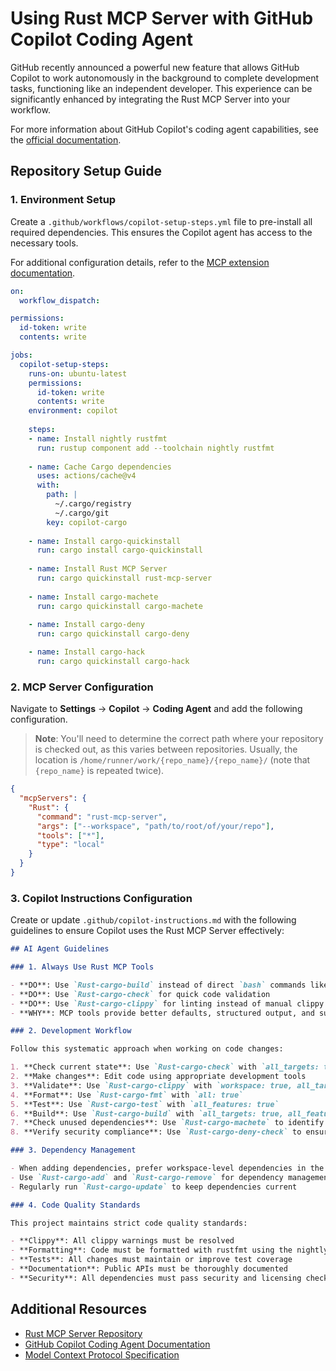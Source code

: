 # Using Rust MCP Server with GitHub Copilot Coding Agent

GitHub recently announced a powerful new feature that allows GitHub Copilot to work autonomously in the background to complete development tasks, functioning like an independent developer. This experience can be significantly enhanced by integrating the Rust MCP Server into your workflow.

For more information about GitHub Copilot's coding agent capabilities, see the [official documentation](https://docs.github.com/en/enterprise-cloud@latest/copilot/concepts/about-assigning-tasks-to-copilot).

## Repository Setup Guide

### 1. Environment Setup

Create a `.github/workflows/copilot-setup-steps.yml` file to pre-install all required dependencies. This ensures the Copilot agent has access to the necessary tools.

For additional configuration details, refer to the [MCP extension documentation](https://docs.github.com/en/enterprise-cloud@latest/copilot/how-tos/agents/copilot-coding-agent/extending-copilot-coding-agent-with-mcp#example-azure).

```yaml
on:
  workflow_dispatch:

permissions:
  id-token: write
  contents: write

jobs:
  copilot-setup-steps:
    runs-on: ubuntu-latest
    permissions:
      id-token: write
      contents: write
    environment: copilot
    
    steps:
    - name: Install nightly rustfmt
      run: rustup component add --toolchain nightly rustfmt
      
    - name: Cache Cargo dependencies
      uses: actions/cache@v4
      with:
        path: |
          ~/.cargo/registry
          ~/.cargo/git
        key: copilot-cargo
          
    - name: Install cargo-quickinstall
      run: cargo install cargo-quickinstall    
    
    - name: Install Rust MCP Server
      run: cargo quickinstall rust-mcp-server
      
    - name: Install cargo-machete
      run: cargo quickinstall cargo-machete
      
    - name: Install cargo-deny
      run: cargo quickinstall cargo-deny

    - name: Install cargo-hack
      run: cargo quickinstall cargo-hack

```

### 2. MCP Server Configuration

Navigate to **Settings** → **Copilot** → **Coding Agent** and add the following configuration. 
> **Note**: You'll need to determine the correct path where your repository is checked out, as this varies between repositories. Usually, the location is `/home/runner/work/{repo_name}/{repo_name}/` (note that `{repo_name}` is repeated twice).

```json
{
  "mcpServers": {
    "Rust": {
      "command": "rust-mcp-server",
      "args": ["--workspace", "path/to/root/of/your/repo"],
      "tools": ["*"],
      "type": "local"
    }
  }
}
```

### 3. Copilot Instructions Configuration

Create or update `.github/copilot-instructions.md` with the following guidelines to ensure Copilot uses the Rust MCP Server effectively:

```markdown
## AI Agent Guidelines

### 1. Always Use Rust MCP Tools

- **DO**: Use `Rust-cargo-build` instead of direct `bash` commands like `cargo build`
- **DO**: Use `Rust-cargo-check` for quick code validation
- **DO**: Use `Rust-cargo-clippy` for linting instead of manual clippy commands
- **WHY**: MCP tools provide better defaults, structured output, and superior error handling

### 2. Development Workflow

Follow this systematic approach when working on code changes:

1. **Check current state**: Use `Rust-cargo-check` with `all_targets: true, all_features: true`
2. **Make changes**: Edit code using appropriate development tools
3. **Validate**: Use `Rust-cargo-clippy` with `workspace: true, all_targets: true`
4. **Format**: Use `Rust-cargo-fmt` with `all: true`
5. **Test**: Use `Rust-cargo-test` with `all_features: true`
6. **Build**: Use `Rust-cargo-build` with `all_targets: true, all_features: true` for final verification
7. **Check unused dependencies**: Use `Rust-cargo-machete` to identify unused dependencies
8. **Verify security compliance**: Use `Rust-cargo-deny-check` to ensure security and licensing compliance

### 3. Dependency Management

- When adding dependencies, prefer workspace-level dependencies in the root `Cargo.toml`
- Use `Rust-cargo-add` and `Rust-cargo-remove` for dependency management
- Regularly run `Rust-cargo-update` to keep dependencies current

### 4. Code Quality Standards

This project maintains strict code quality standards:

- **Clippy**: All clippy warnings must be resolved
- **Formatting**: Code must be formatted with rustfmt using the nightly toolchain
- **Tests**: All changes must maintain or improve test coverage
- **Documentation**: Public APIs must be thoroughly documented
- **Security**: All dependencies must pass security and licensing checks
```

## Additional Resources

- [Rust MCP Server Repository](https://github.com/Vaiz/rust-mcp-server)
- [GitHub Copilot Coding Agent Documentation](https://docs.github.com/en/enterprise-cloud@latest/copilot/concepts/about-assigning-tasks-to-copilot)
- [Model Context Protocol Specification](https://modelcontextprotocol.io/)
